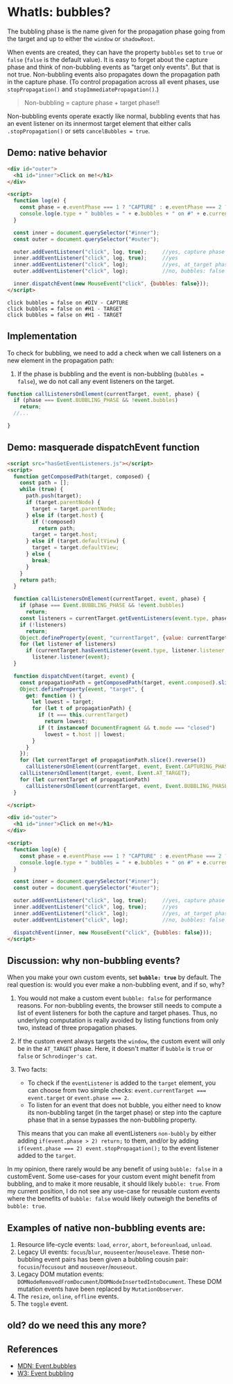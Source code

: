 # WhatIs: bubbles?

The bubbling phase is the name given for the propagation phase going from the target and up to either the `window` or `shadowRoot`.

When events are created, they can have the property `bubbles` set to `true` or `false` (`false` is the default value). It is easy to forget about the capture phase and think of non-bubbling events as "target only events". But that is not true. Non-bubbling events also propagates down the propagation path in the capture phase. (To control propagation across all event phases, use `stopPropagation()` and `stopImmediatePropagation()`.)

> Non-bubbling = capture phase + target phase!! 

Non-bubbling events operate exactly like normal, bubbling events that has an event listener on its innermost target element that either calls `.stopPropagation()` or sets `cancelBubbles = true`. 

## Demo: native behavior

```html
<div id="outer">
  <h1 id="inner">Click on me!</h1>
</div>

<script>
  function log(e) {
    const phase = e.eventPhase === 1 ? "CAPTURE" : e.eventPhase === 2 ? "TARGET" : "BUBBLE";
    console.log(e.type + " bubbles = " + e.bubbles + " on #" + e.currentTarget.tagName + " - " + phase);
  }

  const inner = document.querySelector("#inner");
  const outer = document.querySelector("#outer");

  outer.addEventListener("click", log, true);     //yes, capture phase is run when bubbles: false
  inner.addEventListener("click", log, true);     //yes
  inner.addEventListener("click", log);           //yes, at_target phase
  outer.addEventListener("click", log);           //no, bubbles: false

  inner.dispatchEvent(new MouseEvent("click", {bubbles: false}));
</script>
```

```
click bubbles = false on #DIV - CAPTURE
click bubbles = false on #H1 - TARGET
click bubbles = false on #H1 - TARGET
```              

## Implementation

To check for bubbling, we need to add a check when we call listeners on a new element in the propagation path:
1. If the phase is bubbling and the event is non-bubbling (`bubbles = false`), we do not call any event listeners on the target.

```javascript
function callListenersOnElement(currentTarget, event, phase) {
  if (phase === Event.BUBBLING_PHASE && !event.bubbles)
    return;
  //...

}
```

## Demo: masquerade dispatchEvent function

```html
<script src="hasGetEventListeners.js"></script>
<script>
  function getComposedPath(target, composed) {
    const path = [];
    while (true) {
      path.push(target);
      if (target.parentNode) {
        target = target.parentNode;
      } else if (target.host) {
        if (!composed)
          return path;
        target = target.host;
      } else if (target.defaultView) {
        target = target.defaultView;
      } else {
        break;
      }
    }
    return path;
  }

  function callListenersOnElement(currentTarget, event, phase) {
    if (phase === Event.BUBBLING_PHASE && !event.bubbles)
      return;
    const listeners = currentTarget.getEventListeners(event.type, phase);
    if (!listeners)
      return;
    Object.defineProperty(event, "currentTarget", {value: currentTarget, writable: true});
    for (let listener of listeners)
      if (currentTarget.hasEventListener(event.type, listener.listener, listener.capture))
        listener.listener(event);
  }

  function dispatchEvent(target, event) {
    const propagationPath = getComposedPath(target, event.composed).slice(1);
    Object.defineProperty(event, "target", {
      get: function () {
        let lowest = target;
        for (let t of propagationPath) {
          if (t === this.currentTarget)
            return lowest;
          if (t instanceof DocumentFragment && t.mode === "closed")
            lowest = t.host || lowest;
        }
      }
    });
    for (let currentTarget of propagationPath.slice().reverse())
      callListenersOnElement(currentTarget, event, Event.CAPTURING_PHASE);
    callListenersOnElement(target, event, Event.AT_TARGET);
    for (let currentTarget of propagationPath)
      callListenersOnElement(currentTarget, event, Event.BUBBLING_PHASE);
  }

</script>

<div id="outer">
  <h1 id="inner">Click on me!</h1>
</div>

<script>
  function log(e) {
    const phase = e.eventPhase === 1 ? "CAPTURE" : e.eventPhase === 2 ? "TARGET" : "BUBBLE";
    console.log(e.type + " bubbles = " + e.bubbles + " on #" + e.currentTarget.tagName + " - " + phase);
  }

  const inner = document.querySelector("#inner");
  const outer = document.querySelector("#outer");

  outer.addEventListener("click", log, true);     //yes, capture phase is run when bubbles: false
  inner.addEventListener("click", log, true);     //yes
  inner.addEventListener("click", log);           //yes, at_target phase
  outer.addEventListener("click", log);           //no, bubbles: false

  dispatchEvent(inner, new MouseEvent("click", {bubbles: false}));
</script>
```

## Discussion: why non-bubbling events?

When you make your own custom events, set **`bubble: true`** by default. The real question is: would you ever make a non-bubbling event, and if so, why?

1. You would not make a custom event `bubble: false` for performance reasons. For non-bubbling events, the browser still needs to compute a list of event listeners for both the capture and target phases. Thus, no underlying computation is really avoided by listing functions from only two, instead of three propagation phases.

2. If the custom event always targets the `window`, the custom event will only be in the `AT_TARGET` phase. Here, it doesn't matter if `bubble` is `true` or `false` or `Schrodinger's cat`. 

3. Two facts:
   * To check if the `eventListener` is added to the `target` element, you can choose from two simple checks: `event.currentTarget === event.target` or `event.phase === 2`. 
   * To listen for an event that does not bubble, you either need to know its non-bubbling target (in the target phase) or step into the capture phase that in a sense bypasses the non-bubbling property.
   
   This means that you can make all eventListeners `non-bubbly` by either adding `if(event.phase > 2) return;` to them, and/or by adding `if(event.phase === 2) event.stopPropagation();` to the event listener added to the `target`. 

In my opinion, there rarely would be any benefit of using `bubble: false` in a customEvent. Some use-cases for your custom event might benefit from bubbling, and to make it more reusable, it should likely `bubble: true`. From my current position, I do not see any use-case for reusable custom events where the benefits of `bubble: false` would likely outweigh the benefits of `bubble: true`.

## Examples of native non-bubbling events are:

1. Resource life-cycle events: `load`, `error`, `abort`, `beforeunload`, `unload`.
2. Legacy UI events: `focus`/`blur`, `mouseenter`/`mouseleave`. These non-bubbling event pairs has been given a bubbling cousin pair: `focusin`/`focusout` and `mouseover`/`mouseout`.
3. Legacy DOM mutation events: `DOMNodeRemovedFromDocument`/`DOMNodeInsertedIntoDocument`. These DOM mutation events have been replaced by `MutationObserver`.
4. The `resize`, `online`, `offline` events.
5. The `toggle` event.

## old? do we need this any more?

<code-demo src="demo/NonBubblingEventsDoStillCapture.html"></code-demo>

## References

  * [MDN: Event.bubbles](https://developer.mozilla.org/en-US/docs/Web/API/Event/bubbles)
  * [W3: Event bubbling](https://www.w3.org/TR/DOM-Level-2-Events/events.html#Events-Event-stopPropagation#Events-flow-bubbling-h3)

